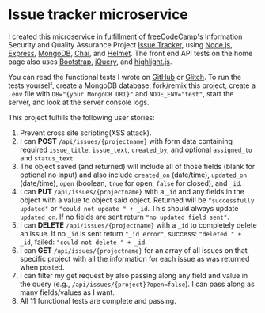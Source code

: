 # Issue tracker microservice

I created this microservice in fulfillment of [freeCodeCamp](https://freecodecamp.org)'s Information Security and Quality Assurance Project [Issue Tracker](https://www.freecodecamp.org/learn/information-security-and-quality-assurance/information-security-and-quality-assurance-projects/issue-tracker), using [Node.js](https://nodejs.org/en/), [Express](https://expressjs.com/), [MongoDB](https://mongodb.github.io/node-mongodb-native/), [Chai](https://www.chaijs.com/), and [Helmet](https://helmetjs.github.io/). The front end API tests on the home page also uses [Bootstrap](https://getbootstrap.com/), [jQuery](https://jquery.com/), and [highlight.js](https://highlightjs.org/).

You can read the functional tests I wrote on [GitHub](https://github.com/tywmick/issue-tracker/tree/glitch/tests/2_functional-tests.js) or [Glitch](https://glitch.com/edit/#!/ty-issue-tracker?path=tests/2_functional-tests.js). To run the tests yourself, create a MongoDB database, fork/remix this project, create a `.env` file with `DB="{your MongoDB URI}"` and `NODE_ENV="test"`, start the server, and look at the server console logs.

This project fulfills the following user stories:

1.  Prevent cross site scripting(XSS attack).
2.  I can **POST** `/api/issues/{projectname}` with form data containing required `issue_title`, `issue_text`, `created_by`, and optional `assigned_to` and `status_text`.
3.  The object saved (and returned) will include all of those fields (blank for optional no input) and also include `created_on` (date/time), `updated_on` (date/time), `open` (boolean, `true` for open, `false` for closed), and `_id`.
4.  I can **PUT** `/api/issues/{projectname}` with a `_id` and any fields in the object with a value to object said object. Returned will be `"successfully updated"` or `"could not update " + _id`. This should always update `updated_on`. If no fields are sent return `"no updated field sent"`.
5.  I can **DELETE** `/api/issues/{projectname}` with a `_id` to completely delete an issue. If no `_id` is sent return `"_id error"`, success: `"deleted " + _id`, failed: `"could not delete " + _id`.
6.  I can **GET** `/api/issues/{projectname}` for an array of all issues on that specific project with all the information for each issue as was returned when posted.
7.  I can filter my get request by also passing along any field and value in the query (e.g., `/api/issues/{project}?open=false`). I can pass along as many fields/values as I want.
8.  All 11 functional tests are complete and passing.
